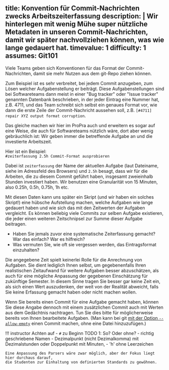 title: Konvention für Commit-Nachrichten zwecks Arbeitszeiterfassung
description: |
  Wir hinterlegen mit wenig Mühe super nützliche Metadaten in unseren
  Commit-Nachrichten, damit wir später nachvollziehen können, 
  was wie lange gedauert hat.
timevalue: 1
difficulty: 1
assumes: Git101
---
Viele Teams geben sich Konventionen für das Format der Commit-Nachrichten,
damit sie mehr Nutzen aus dem git-Repo ziehen können.

Zum Beispiel ist es sehr verbreitet, bei jedem Commit anzugeben, zum Lösen
welcher Aufgabenstellung er beiträgt. Diese Aufgabenstellungen sind bei Softwareteams
dann meist in einer "Bug tracker" oder "Issue tracker" genannten Datenbank beschrieben,
in der jeder Eintrag eine Nummer hat, z.B. 4711, und das Team schreibt sich selbst
ein genaues Format vor, wie dann die erste Zeile der Commit-Nachricht aussehen soll, z.B.
`[#4711] repair XYZ output format corruption`.

Das gleiche machen wir hier im ProPra auch und erweitern es sogar auf eine Weise,
die auch für Softwareteams nützlich wäre, dort aber wenig gebräuchlich ist:
Wir geben immer die betreffende Aufgabe an und die investierte Arbeitszeit.

Hier ist ein Beispiel:  
`#zeiterfassung 2.5h Commit-Format ausprobieren`

Dabei ist `zeiterfassung` der Name der aktuellen Aufgabe (laut Dateiname, 
siehe im Adressfeld des Browsers) und `2.5h` besagt, dass wir für die Arbeiten,
die zu diesem Commit geführt haben, insgesamt zweieinhalb Stunden investiert haben.
Wir benutzen eine Granularität von 15 Minuten, also 0.25h, 0.5h, 0.75h, 1h etc.

Mit diesen Daten kann uns später ein Skript (und wir haben ein solches Skript!)
eine hübsche Aufstellung machen, welche Aufgaben wie lange gedauert haben
und wie sich das mit den Zeitwerten der Aufgaben vergleicht.
Es können beliebig viele Commits zur selben Aufgabe existieren, die jeder
einen weiteren Zeitschnipsel zur Summe dieser Aufgabe beitragen.

- Haben Sie jemals zuvor eine systematische Zeiterfassung gemacht?
  War das einfach? War es hilfreich?
- Was vermuten Sie, wie oft sie vergessen werden, das Eintragsformat einzuhalten?

Die angegebene Zeit spielt keinerlei Rolle für die Anrechnung von Aufgaben.
Sie dient lediglich Ihnen selbst, um gegebenenfalls Ihren realistischen Zeitaufwand für
weitere Aufgaben besser abzuschätzen, als auch für eine mögliche Anpassung der gegebenen
Einschätzung für zukünftige Semester.
In diesem Sinne tragen Sie besser gar keine Zeit ein, als sich einen Wert auszudenken,
der weit von der Realität abweicht, falls Sie keine Erfassung gemacht haben oder nicht
machen wollen.

Wenn Sie bereits einen Commit für eine Aufgabe gemacht haben, können Sie diese Angabe
dennoch mit einem zusätzlichen Commit auch mit Werten aus dem Gedächtnis nachtragen.
Tun Sie dies bitte für möglicherweise bereits von Ihnen bearbeitete Aufgaben.
(Man kann bei git [mit der Option `--allow-empty`](https://git-scm.com/docs/git-commit) 
einen Commit machen, ohne eine Datei hinzuzufügen.)

!!! instructor
    Achten auf 
    - `#` zu Beginn  TODO 1: So? Oder ohne?
    - richtig geschriebene Namen
    - Dezimalpunkt (nicht Dezimalkomma) mit Dezimalstunden oder Doppelpunkt mit Minuten, 
    - 'h' ohne Leerzeichen 
    
    Eine Anpassung des Parsers wäre zwar möglich, aber der Fokus liegt hier durchaus darauf,
    die Studenten zur Einhaltung von definierten Standards zu gewöhnen.
